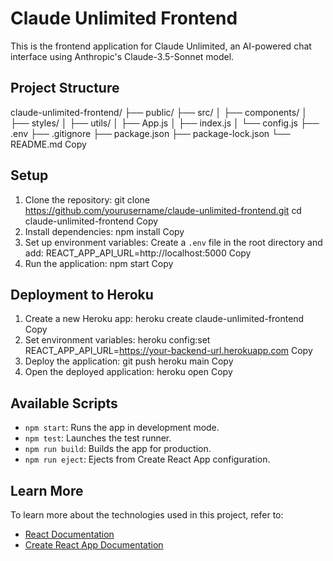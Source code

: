 # Claude Unlimited Frontend

This is the frontend application for Claude Unlimited, an AI-powered chat interface using Anthropic's Claude-3.5-Sonnet model.

## Project Structure
claude-unlimited-frontend/
├── public/
├── src/
│   ├── components/
│   ├── styles/
│   ├── utils/
│   ├── App.js
│   ├── index.js
│   └── config.js
├── .env
├── .gitignore
├── package.json
├── package-lock.json
└── README.md
Copy
## Setup

1. Clone the repository:
git clone https://github.com/yourusername/claude-unlimited-frontend.git
cd claude-unlimited-frontend
Copy
2. Install dependencies:
npm install
Copy
3. Set up environment variables:
Create a `.env` file in the root directory and add:
REACT_APP_API_URL=http://localhost:5000
Copy
4. Run the application:
npm start
Copy
## Deployment to Heroku

1. Create a new Heroku app:
heroku create claude-unlimited-frontend
Copy
2. Set environment variables:
heroku config:set REACT_APP_API_URL=https://your-backend-url.herokuapp.com
Copy
3. Deploy the application:
git push heroku main
Copy
4. Open the deployed application:
heroku open
Copy
## Available Scripts

- `npm start`: Runs the app in development mode.
- `npm test`: Launches the test runner.
- `npm run build`: Builds the app for production.
- `npm run eject`: Ejects from Create React App configuration.

## Learn More

To learn more about the technologies used in this project, refer to:
- [React Documentation](https://reactjs.org/docs/getting-started.html)
- [Create React App Documentation](https://create-react-app.dev/docs/getting-started/)